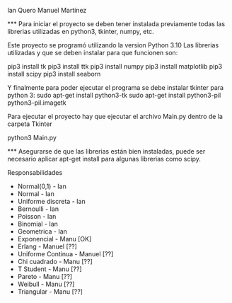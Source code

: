 Ian Quero
Manuel Martínez


*** Para iniciar el proyecto se deben tener instalada previamente todas las librerias utilizadas en python3, tkinter, numpy, etc.

Este proyecto se programó utilizando la version Python 3.10
Las librerias utilizadas y que se deben instalar para que funcionen son:

pip3 install tk
pip3 install ttk
pip3 install numpy
pip3 install matplotlib
pip3 install scipy
pip3 install seaborn


Y finalmente para poder ejecutar el programa se debe instalar tkinter para python 3:
sudo apt-get install python3-tk
sudo apt-get install python3-pil python3-pil.imagetk

Para ejecutar el proyecto hay que ejecutar el archivo Main.py dentro de la carpeta Tkinter

python3 Main.py

*** Asegurarse de que las librerias están bien instaladas, puede ser necesario aplicar apt-get install para algunas librerias como scipy.


Responsabilidades

- Normal(0,1) - Ian
- Normal - Ian
- Uniforme discreta - Ian
- Bernoulli - Ian
- Poisson - Ian
- Binomial - Ian
- Geometrica - Ian
- Exponencial - Manu 			[OK]
- Erlang - Manuel				[??]
- Uniforme Continua - Manuel	[??]
- Chi cuadrado - Manu 			[??]
- T Student - Manu 				[??]
- Pareto - Manu 				[??]
- Weibull - Manu 				[??]
- Triangular - Manu 	 		[??]

